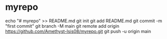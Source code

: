 # myrepo

echo "# myrepo" >> README.md
git init
git add README.md
git commit -m "first commit"
git branch -M main
git remote add origin https://github.com/Amethyst-Isis08/myrepo.git
git push -u origin main
